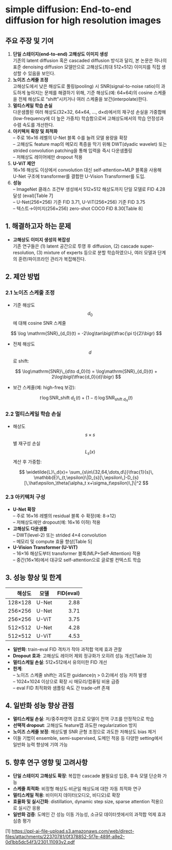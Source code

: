# simple diffusion: End-to-end diffusion for high resolution images

## 주요 주장 및 기여
1. **단일 스테이지(end-to-end) 고해상도 이미지 생성**  
   기존의 latent diffusion 혹은 cascaded diffusion 방식과 달리, 본 논문은 하나의 표준 denoising diffusion 모델만으로 고해상도(최대 512×512) 이미지를 직접 생성할 수 있음을 보인다.
2. **노이즈 스케줄 조정**  
   고해상도에서 낮은 해상도로 풀링(pooling) 시 SNR(signal-to-noise ratio)이 과도하게 높아지는 문제를 해결하기 위해, 기준 해상도(예: 64×64)의 cosine 스케줄을 전체 해상도로 “shift”시키거나 여러 스케줄을 보간(interpolate)한다.
3. **멀티스케일 학습 손실**  
   다운샘플된 여러 해상도(32×32, 64×64, …, d×d)에서의 재구성 손실을 가중합해(low-frequency에 더 높은 가중치) 학습함으로써 고해상도에서의 학습 안정성과 수렴 속도를 개선한다.
4. **아키텍처 확장 및 최적화**  
   – 주로 16×16 레벨의 U-Net 블록 수를 늘려 모델 용량을 확장  
   – 고해상도 feature map의 메모리 폭증을 막기 위해 DWT(dyadic wavelet) 또는 strided convolution patching을 통해 입력을 즉시 다운샘플링  
   – 저해상도 레이어에만 dropout 적용  
5. **U-ViT 제안**  
   16×16 해상도 이상에서 convolution 대신 self-attention+MLP 블록을 사용해 U-Net 구조에 transformer를 결합한 U-Vision Transformer를 도입.  
6. **성능**  
   – ImageNet 클래스 조건부 생성에서 512×512 해상도까지 단일 모델로 FID 4.28 달성 (eval)[Table 7]  
   – U-Net(256×256) 기준 FID 3.71, U-ViT(256×256) 기준 FID 3.75  
   – 텍스트→이미지(256×256) zero-shot COCO FID 8.30[Table 8]

## 1. 해결하고자 하는 문제
- **고해상도 이미지 생성의 복잡성**  
  기존 연구들은 (1) latent 공간으로 투영 후 diffusion, (2) cascade super-resolution, (3) mixture of experts 등으로 분할 학습하였으나, 여러 모델과 단계의 훈련/파이프라인 관리가 복잡해진다.

## 2. 제안 방법

### 2.1 노이즈 스케줄 조정
- 기준 해상도 $$d_0$$에 대해 cosine SNR 스케줄  

$$
    \log \mathrm{SNR}_{d_0}(t) = -2\log\tan\bigl(\tfrac{\pi t}{2}\bigr)
$$

- 전체 해상도 $$d$$로 shift:

$$
    \log\mathrm{SNR}\_{d\to d_0}(t)
    = \log\mathrm{SNR}_{d_0}(t) + 2\log\bigl(\tfrac{d_0}{d}\bigr)
$$

- 보간 스케줄(예: high-freq 보강):

$$
    t\,\log\mathrm{SNR}\_{\text{shift }d_L}(t)
    + (1-t)\,\log\mathrm{SNR}_{\text{shift }d_H}(t)
$$

### 2.2 멀티스케일 학습 손실
- 해상도 $$s\times s$$별 재구성 손실 $$L_{s}(x)$$ 계산 후 가중합:

$$
    \widetilde{L}\_d(x)=
    \sum_{s\in\{32,64,\dots,d\}}\frac{1}{s}\,
    \mathbb{E}\_{t,\epsilon}\|D_{s}[\,\epsilon\,]-D_{s}[\,\hat\epsilon_\theta(\alpha_t x+\sigma_t\epsilon)\,]\|^2
$$

### 2.3 아키텍처 구성  
- **U-Net 확장**  
  – 주로 16×16 레벨의 residual 블록 수 확장(예: 8→12)  
  – 저해상도에만 dropout(예: 16×16 이하) 적용  
- **고해상도 다운샘플**  
  – DWT(level-2) 또는 strided 4×4 convolution  
  – 메모리 및 compute 효율 향상[Table 5]
- **U-Vision Transformer (U-ViT)**  
  – 16×16 해상도부터 transformer 블록(MLP+Self-Attention) 적용  
  – 중간(16×16)에서 대규모 self-attention으로 글로벌 컨텍스트 학습

## 3. 성능 향상 및 한계

| 해상도 | 모델       | FID(eval) |
|-------:|-----------|----------:|
| 128×128 | U-Net     |    2.88  |
| 256×256 | U-Net     |    3.71  |
| 256×256 | U-ViT     |    3.75  |
| 512×512 | U-Net     |    4.28  |
| 512×512 | U-ViT     |    4.53  |

- **일반화**: train-eval FID 격차가 작아 과적합 억제 효과 관찰  
- **Dropout 효과**: 고해상도 레이어 제외 정규화가 오히려 성능 개선[Table 3]  
- **멀티스케일 손실**: 512×512에서 유의미한 FID 개선  
- **한계**:  
  – 노이즈 스케줄 shift는 과도한 guidance(η &gt; 0.2)에서 성능 저하 발생  
  – 1024×1024 이상으로 확장 시 매모리/컴퓨팅 비용 급증  
  – eval FID 최적화와 샘플링 속도 간 trade-off 존재

## 4. 일반화 성능 향상 관점
- **멀티스케일 손실**: 저/중주파영역 강조로 모델이 전역 구조를 안정적으로 학습  
- **선택적 dropout**: 고해상도 feature맵 과도한 regularization 방지  
- **노이즈 스케줄 보정**: 해상도별 SNR 균형 조정으로 과도한 저해상도 bias 제거  
- 이들 기법이 ensemble, semi-supervised, 도메인 적응 등 다양한 setting에서 일반화 능력 향상에 기여 가능

## 5. 향후 연구 영향 및 고려사항
- **단일 스테이지 고해상도 확장**: 복잡한 cascade 불필요성 입증, 후속 모델 단순화 가능  
- **스케줄 최적화**: 비정형 해상도·비균일 해상도에 대한 자동 최적화 연구  
- **멀티스케일 적용**: 비이미지 데이터(오디오, 비디오)로 확장  
- **효율화 및 실시간화**: distillation, dynamic step size, sparse attention 적용으로 실시간 응용  
- **일반화 검증**: 도메인 간 성능 이동 가능성, 소규모 데이터셋에서의 과적합 억제 효과 심층 평가

[1] https://ppl-ai-file-upload.s3.amazonaws.com/web/direct-files/attachments/22370781/0f378852-5f7e-489f-a9e2-0d1bb5dc54f3/2301.11093v2.pdf
